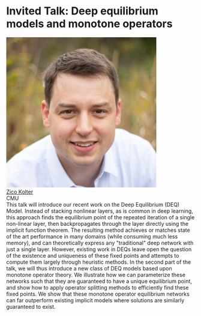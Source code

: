 <link rel="stylesheet" type="text/css" href="css/bootstrap.min.css">
<link rel="stylesheet" type="text/css" href="css/main.css?1" media="screen,projection">

# Invited Talk: Deep equilibrium models and monotone operators

<div class="row">
  <div class="col-sm-3">
    <a href="http://zicokolter.com/" target="_blank">
      <img class="people-pic" src="assets/zkolter.jpg">
    </a>
    <div class="people-name text-center">
      <a href="http://zicokolter.com/" target="_blank">Zico Kolter</a><br>
      CMU
    </div>
  </div>
    
  <div class="col-sm-9">
    This talk will introduce our recent work on the Deep Equilibrium (DEQ) Model. Instead of stacking nonlinear layers, as is common in deep learning, this approach finds the equilibrium point of the repeated iteration of a single non-linear layer, then backpropagates through the layer directly using the implicit function theorem. The resulting method achieves or matches state of the art performance in many domains (while consuming much less memory), and can theoretically express any "traditional" deep network with just a single layer. However, existing work in DEQs leave open the question of the existence and uniqueness of these fixed points and attempts to compute them largely through heuristic methods. In the second part of the talk, we will thus introduce a new class of DEQ models based upon monotone operator theory. We illustrate how we can parameterize these networks such that they are guaranteed to have a unique equilibrium point, and show how to apply operator splitting methods to efficiently find these fixed points. We show that these monotone operator equilibrium networks can far outperform existing implicit models where solutions are similarly guaranteed to exist.
  </div>
</div>
